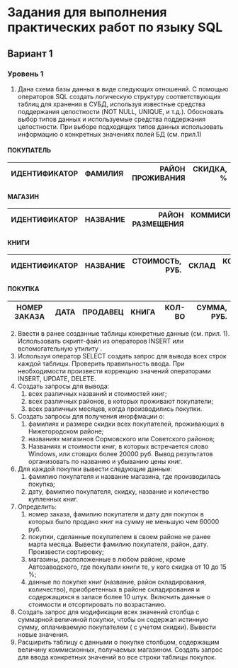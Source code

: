 # Задания для выполнения практических работ по языку SQL
## Вариант 1

### Уровень 1
1. Дана схема базы данных в виде следующих отношений.  С помощью операторов SQL создать логическую структуру соответствующих таблиц для хранения в СУБД, используя известные средства поддержания целостности (NOT NULL, UNIQUE, и т.д.). Обосновать выбор типов данных и используемые средства поддержания целостности. При выборе подходящих типов данных использовать информацию о конкретных значениях полей БД (см. прил.1)

#### ПОКУПАТЕЛЬ
| ИДЕНТИФИКАТОР | ФАМИЛИЯ | РАЙОН ПРОЖИВАНИЯ | СКИДКА, % |
|---------------|:-------:|-----------------:|----------:|

#### МАГАЗИН
| ИДЕНТИФИКАТОР | НАЗВАНИЕ | РАЙОН РАЗМЕЩЕНИЯ | КОММИСИОННЫЕ, % |
|---------------|:--------:|-----------------:|----------------:|

#### КНИГИ
| ИДЕНТИФИКАТОР | НАЗВАНИЕ | СТОИМОСТЬ, РУБ. | СКЛАД | КОЛ-ВО |
|---------------|:--------:|----------------:|------:|-------:|

#### ПОКУПКА
| НОМЕР ЗАКАЗА | ДАТА | ПРОДАВЕЦ | КНИГА | КОЛ-ВО | СУММА, РУБ. |
|--------------|:----:|---------:|------:|-------:|------------:|

2. Ввести в ранее созданные таблицы конкретные данные (см. прил. 1). Использовать скрипт-файл из операторов INSERT или вспомогательную утилиту .
3. Используя оператор SELECT создать запрос для вывода всех строк каждой таблицы. Проверить правильность ввода. При необходимости произвести коррекцию значений операторами INSERT, UPDATE, DELETE. 
4. Создать запросы для вывода:
    1. всех различных названий и стоимостей книг;
    2. всех различных районов, в которых проживают покупатели;
    3. всех различных месяцев, когда производились покупки.
5. Создать запросы для получения инорфмации о:
	1. фамилиях и размере скидки всех покупателей, проживающих в Нижегородском районе;
	2. названиях магазинов Сормовского или Советского районов;
	3. Названиях  и стоимости книг, в которых встречается слово Windows, или стоящих более 20000 руб. Вывод результатов организовать по названию и убыванию цены книг.
6. Для каждой покупки вывести следующие данные:
	1. фамилию покупателя и название магазина, где производилась покупка;
	2. дату, фамилию покупателя, скидку, название и количество купленных книг.
7. Определить:
	1. номер заказа, фамилию покупателя и дату для покупок в которых было продано книг на сумму не меньшую чем 60000 руб.
	2. покупки, сделанные покупателем в своем районе не ранее марта месяца. Вывести фамилию покупателя, район, дату. Произвести сортировку;
	3. магазины, расположенные в любом районе, кроме Автозаводского, где покупали книги те, у кого скидка от 10 до 15 %;
	4. данные по покупке книг (название, район складирования, количество), приобретенных в районе складирования и содержащихся в запасе более 10 штук. Включить данные о стоимости и отсортировать по возрастанию. 
8. Создать запрос для модификации всех значений столбца с суммарной величиной покупки, чтобы он содержал истинную сумму, оплачиваемую покупателем ( с учетом скидки). Вывести новые значения.
9. Расширить таблицу с данными о покупке столбцом, содержащим величину коммисионных, получаемых магазином. Создать запрос для ввода конкретных значений во все строки таблицы покупок.